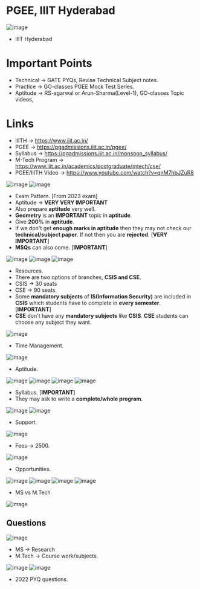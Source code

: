 # PGEE, IIIT Hyderabad

![image](https://github.com/arghanath007/Data-Structure-and-Algorithms/assets/54589605/18e5e7ad-50f5-4755-a62b-3e3f8de7b1ba)

* IIIT Hyderabad

# Important Points

* Technical -> GATE PYQs, Revise Technical Subject notes.
* Practice -> GO-classes PGEE Mock Test Series.
* Aptitude -> RS-agarwal or Arun-Sharma(Level-1), GO-classes Topic videos,

# Links 

* IIITH -> https://www.iiit.ac.in/
* PGEE -> https://pgadmissions.iiit.ac.in/pgee/
* Syllabus -> https://pgadmissions.iiit.ac.in/monsoon_syllabus/
* M-Tech Program -> https://www.iiit.ac.in/academics/postgraduate/mtech/cse/
* PGEE/IIITH Video -> https://www.youtube.com/watch?v=qnM7hbJZuR8

![image](https://github.com/arghanath007/Data-Structure-and-Algorithms/assets/54589605/83eaf116-18c7-46dc-bf1b-b8d720119487)
![image](https://github.com/arghanath007/Data-Structure-and-Algorithms/assets/54589605/8d3e7c65-b5d6-4313-b9c6-be654de81e80)

* Exam Pattern. [From 2023 exam]
* Aptitude -> **VERY VERY IMPORTANT**
* Also prepare **aptitude** very well.
* **Geometry** is an **IMPORTANT** topic in **aptitude**.
* Give **200%** in **aptitude**.
* If we don't get **enough marks in aptitude** then they may not check our **technical/subject paper**. If not then you are **rejected**. [**VERY IMPORTANT**]
* **MSQs** can also come. [**IMPORTANT**]

![image](https://github.com/arghanath007/Data-Structure-and-Algorithms/assets/54589605/0dff23a0-0951-401f-b5f3-f799051e89b2)
![image](https://github.com/arghanath007/Data-Structure-and-Algorithms/assets/54589605/015b923c-51d8-462e-bdc7-890a0bca4ab9)
![image](https://github.com/arghanath007/Data-Structure-and-Algorithms/assets/54589605/a89c9978-e210-4a9e-8e64-1aa907ae66ed)

* Resources.
* There are two options of branches, **CSIS and CSE**.
* CSIS -> 30 seats
* CSE -> 90 seats.
* Some **mandatory subjects** of **IS(Information Security)** are included in **CSIS** which students have to complete in **every semester**. [**IMPORTANT**]
* **CSE** don't have any **mandatory subjects** like **CSIS**. **CSE** students can choose any subject they want.

![image](https://github.com/arghanath007/Data-Structure-and-Algorithms/assets/54589605/eee909ed-1f3a-4bfc-be75-fcdaa5f3c515)

* Time Management.

![image](https://github.com/arghanath007/Data-Structure-and-Algorithms/assets/54589605/0b60c406-ed28-4c12-ab4f-d7caf04c429c)

* Aptitude.

![image](https://github.com/arghanath007/Data-Structure-and-Algorithms/assets/54589605/14d7147a-af83-46d0-9ca3-7e2492ecc539)
![image](https://github.com/arghanath007/Data-Structure-and-Algorithms/assets/54589605/d78c7ea5-618d-44c8-adc6-5933f5226d5d)
![image](https://github.com/arghanath007/Data-Structure-and-Algorithms/assets/54589605/f017ddd6-f740-494a-9351-e65abd13d7a8)
![image](https://github.com/arghanath007/Data-Structure-and-Algorithms/assets/54589605/9776b833-6fd4-4db7-a8df-f7cfcbff0364)

* Syllabus. [**IMPORTANT**]
* They may ask to write a **complete/whole program**.

![image](https://github.com/arghanath007/Data-Structure-and-Algorithms/assets/54589605/d070b894-5bf5-47fc-9540-10d55ba1fb46)
![image](https://github.com/arghanath007/Data-Structure-and-Algorithms/assets/54589605/df60eb8e-1cb9-42a1-98e1-6a4fc6d0d2ae)

* Support.

![image](https://github.com/arghanath007/Data-Structure-and-Algorithms/assets/54589605/3a23434d-fb20-485f-803a-baaefcd45b9d)

* Fees -> 2500.

![image](https://github.com/arghanath007/Data-Structure-and-Algorithms/assets/54589605/77a4fe58-3280-4fb5-b670-d3fbffc688ca)

* Opportunities.

![image](https://github.com/arghanath007/Data-Structure-and-Algorithms/assets/54589605/dd6adb19-14c8-4c43-b54c-3895e8769747)
![image](https://github.com/arghanath007/Data-Structure-and-Algorithms/assets/54589605/e3457785-effc-46df-a8a6-bdf754fbbb09)
![image](https://github.com/arghanath007/Data-Structure-and-Algorithms/assets/54589605/a2c6c104-e56e-46a6-9606-6b53f4eecf92)
![image](https://github.com/arghanath007/Data-Structure-and-Algorithms/assets/54589605/61077c2d-affc-49d0-ae49-d8b90e147d70)

* MS vs M.Tech

![image](https://github.com/arghanath007/Data-Structure-and-Algorithms/assets/54589605/9fa3bea1-8293-4332-ae66-3c049f07fba2)

## Questions

![image](https://github.com/arghanath007/Data-Structure-and-Algorithms/assets/54589605/3b525c0a-8ff9-4e7d-9efb-fa5c3084428d)

* MS -> Research
* M.Tech -> Course work/subjects.

![image](https://github.com/arghanath007/Data-Structure-and-Algorithms/assets/54589605/aadb351d-2da8-4e07-94d7-9d95104c5075)
![image](https://github.com/arghanath007/Data-Structure-and-Algorithms/assets/54589605/b224b0c1-e184-4d31-b86e-cd4542976049)

* 2022 PYQ questions.

































